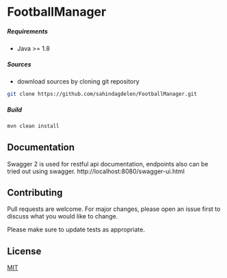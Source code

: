 # FootballManager



##### Requirements
- Java >= 1.8

##### Sources
- download sources by cloning git repository<br>
```bash
git clone https://github.com/sahindagdelen/FootballManager.git
```
 

##### Build
```bash
mvn clean install
```


## Documentation

 Swagger 2 is used for restful api documentation, endpoints also can be tried out using swagger.
http://localhost:8080/swagger-ui.html


## Contributing
Pull requests are welcome. For major changes, please open an issue first to discuss what you would like to change.

Please make sure to update tests as appropriate.

## License
[MIT](https://choosealicense.com/licenses/mit/)
